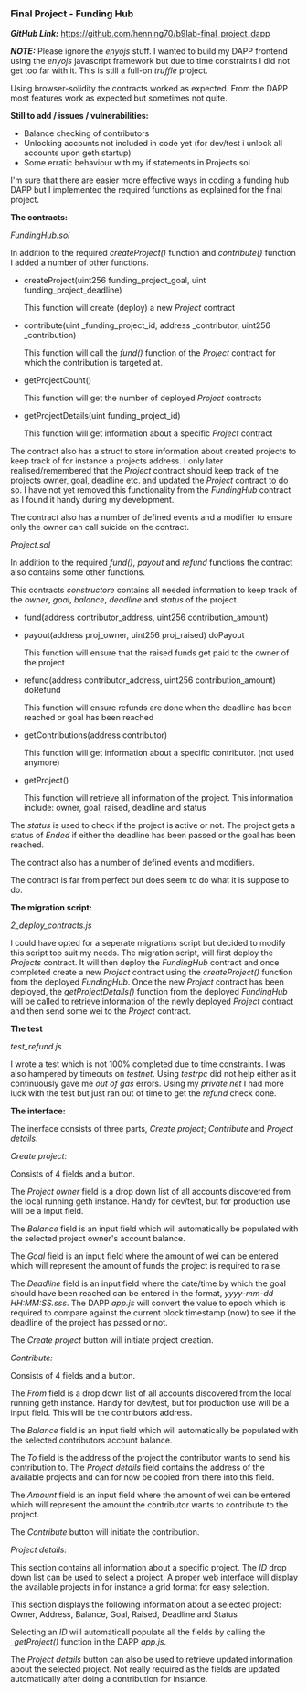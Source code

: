 ### Final Project - Funding Hub

***GitHub Link:*** https://github.com/henning70/b9lab-final_project_dapp

***NOTE:*** Please ignore the *enyojs* stuff. I wanted to build my DAPP frontend using the *enyojs* javascript framework but due to time constraints I did not get too far with it. This is still a full-on *truffle* project.

Using browser-solidity the contracts worked as expected. From the DAPP most features work as expected but sometimes not quite. 

**Still to add / issues / vulnerabilities:**
- Balance checking of contributors
- Unlocking accounts not included in code yet (for dev/test i unlock all accounts upon geth startup)
- Some erratic behaviour with my if statements in Projects.sol

I'm sure that there are easier more effective ways in coding a funding hub DAPP but I implemented the required functions as explained for the final project.

**The contracts:**

*FundingHub.sol*

In addition to the required *createProject()* function and *contribute()* function I added a number of other functions.
* createProject(uint256 funding_project_goal, uint funding_project_deadline)
	
  This function will create (deploy) a new *Project* contract 
* contribute(uint _funding_project_id, address _contributor, uint256 _contribution)
  
  This function will call the *fund()* function of the *Project* contract for which the contribution is targeted at.
* getProjectCount()

  This function will get the number of deployed *Project* contracts
* getProjectDetails(uint funding_project_id)

  This function will get information about a specific *Project* contract

The contract also has a struct to store information about created projects to keep track of for instance a projects address. I only later realised/remembered that the *Project* contract should keep track of the projects owner, goal, deadline etc. and updated the *Project* contract to do so. I have not yet removed this functionality from the *FundingHub* contract as I found it handy during my development.

The contract also has a number of defined events and a modifier to ensure only the owner can call suicide on the contract.


*Project.sol*

In addition to the required *fund()*, *payout* and *refund* functions the contract also contains some other functions.

This contracts *constructore* contains all needed information to keep track of the *owner*, *goal*, *balance*, *deadline* and *status* of the project.

* fund(address contributor_address, uint256 contribution_amount)

* payout(address proj_owner, uint256 proj_raised) doPayout

  This function will ensure that the raised funds get paid to the owner of the project
* refund(address contributor_address, uint256 contribution_amount) doRefund

  This function will ensure refunds are done when the deadline has been reached or goal has been reached
* getContributions(address contributor)

  This function will get information about a specific contributor. (not used anymore)
* getProject()

  This function will retrieve all information of the project. This information include: owner, goal, raised, deadline and status

The *status* is used to check if the project is active or not. The project gets a status of *Ended* if either the deadline has been passed or the goal has been reached.

The contract also has a number of defined events and modifiers.

The contract is far from perfect but does seem to do what it is suppose to do.

**The migration script:**

*2_deploy_contracts.js*

I could have opted for a seperate migrations script but decided to modify this script too suit my needs. The migration script, will first deploy the *Projects* contract. It will then deploy the *FundingHub* contract and once completed create a new *Project* contract using the *createProject()* function from the deployed *FundingHub*. Once the new *Project* contract has been deployed, the *getProjectDetails()* function from the deployed *FundingHub* will be called to retrieve information of the newly deployed *Project* contract and then send some wei to the *Project* contract.

**The test**

*test_refund.js*

I wrote a test which is not 100% completed due to time constraints. I was also hampered by timeouts on *testnet*. Using *testrpc* did not help either as it continuously gave me *out of gas* errors. Using my *private net* I had more luck with the test but just ran out of time to get the *refund* check done.

**The interface:**

The inerface consists of three parts, *Create project*; *Contribute* and *Project details*.

*Create project:*

Consists of 4 fields and a button.

The *Project owner* field is a drop down list of all accounts discovered from the local running geth instance. Handy for dev/test, but for production use will be a input field.

The *Balance* field is an input field which will automatically be populated with the selected project owner's account balance.

The *Goal* field is an input field where the amount of wei can be entered which will represent the amount of funds the project is required to raise.

The *Deadline* field is an input field where the date/time by which the goal should have been reached can be entered in the format, *yyyy-mm-dd HH:MM:SS.sss*. The DAPP *app.js* will convert the value to epoch which is required to compare against the current block timestamp (now) to see if the deadline of the project has passed or not.

The *Create project* button will initiate project creation.


*Contribute:*

Consists of 4 fields and a button.

The *From* field is a drop down list of all accounts discovered from the local running geth instance. Handy for dev/test, but for production use will be a input field. This will be the contributors address.

The *Balance* field is an input field which will automatically be populated with the selected contributors account balance.

The *To* field is the address of the project the contributor wants to send his contribution to. The *Project details* field contains the address of the available projects and can for now be copied from there into this field.

The *Amount* field is an input field where the amount of wei can be entered which will represent the amount the contributor wants to contribute to the project.

The *Contribute* button will initiate the contribution.


*Project details:*

This section contains all information about a specific project. The *ID* drop down list can be used to select a project. A proper web interface will display the available projects in for instance a grid format for easy selection. 

This section displays the following information about a selected project:
Owner, Address, Balance, Goal, Raised, Deadline and Status

Selecting an *ID* will automaticall populate all the fields by calling the *_getProject()* function in the DAPP *app.js*.

The *Project details* button can also be used to retrieve updated information about the selected project. Not really required as the fields are updated automatically after doing a contribution for instance.



